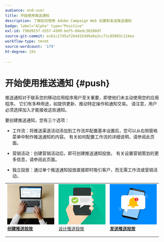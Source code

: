 ```yaml
---
audience: end-user
title: 开始使用推送通知
description: 了解如何使用 Adobe Campaign Web 创建和发送推送通知
badge: label="Alpha" type="Positive"
exl-id: f90d915f-d357-4309-bef5-0dedc30280d7
source-git-commit: ec61c17d5a72b4d324d9a9a2cc71c85093c124ea
workflow-type: tm+mt
source-wordcount: '179'
ht-degree: 15%

---
```


# 开始使用推送通知 {#push}

推送通知对于联系您的移动应用程序用户至关重要，即使他们未主动使用您的应用程序。 它们有多种用途，如提供更新、推动特定操作和通知交易。 请注意，用户必须选择加入才能接收这些通知。

要创建推送通知，您有三个选项：

* 工作流：将推送渠道活动添加到工作流并配置基本设置后，您可以从右侧窗格菜单中制作推送通知的内容。 有关如何配置工作流的详细说明，请参阅此页面。

* 营销活动：创建营销活动后，即可创建推送通知投放。 有关设置营销策划的更多信息，请参阅此页面。

* 独立投放：通过单个推送通知投放直接即时吸引客户，而无需工作流或营销活动。

<table style="table-layout:fixed"><tr style="border: 0;">
<td>
<a href="create-push.md">
<img alt="商机" src="assets/do-not-localize/push_create.jpeg">
</a>
<div><a href="create-push.md"><strong>创建推送投放</strong>
</div>
<p>
</td>
<td>
<a href="content-push.md">
<img alt="不常见" src="assets/do-not-localize/push_design.jpeg">
</a>
<div>
<a href="content-push.md">设计推送投放<strong></strong></a>
</div>
<p></td>
<td>
<a href="send-push.md">
<img alt="验证" src="assets/do-not-localize/push_send.jpeg">
</a>
<div>
<a href="send-push.md"><strong>发送推送投放</strong></a>
</div>
<p>
</td>
</tr></table>
